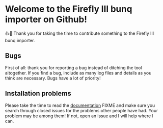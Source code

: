 # Welcome to the Firefly III bunq importer on Github!

:+1::tada: Thank you for taking the time to contribute something to the Firefly III bunq importer.

## Bugs

First of all: thank you for reporting a bug instead of ditching the tool altogether. If you find a bug, include as many log files and details as you think are necessary. Bugs have a lot of priority! 

## Installation problems

Please take the time to read the [documentation](https://example.com/) FIXME and make sure you search through closed issues for the problems other people
 have had. Your problem may be among them! If not, open an issue and I will help where I can.

